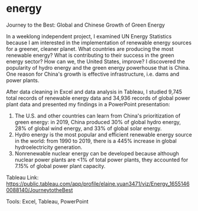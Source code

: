 # energy
Journey to the Best: Global and Chinese Growth of Green Energy

In a weeklong independent project, I examined UN Energy Statistics because I am interested in the implementation of renewable energy sources for a greener, cleaner planet. What countries are producing the most renewable energy? What is contributing to their success in the green energy sector? How can we, the United States, improve? I discovered the popularity of hydro energy and the green energy powerhouse that is China. One reason for China's growth is effective infrastructure, i.e. dams and power plants. 

After data cleaning in Excel and data analysis in Tableau, I studied 9,745 total records of renewable energy data and 34,936 records of global power plant data and presented my findings in a PowerPoint presentation:
1. The U.S. and other countries can learn from China's prioritization of green energy: in 2019, China produced 30% of global hydro energy, 28% of global wind energy, and 33% of global solar energy.
2. Hydro energy is the most popular and efficient renewable energy source in the world: from 1990 to 2019, there is a 445% increase in global hydroelectricity generation.
3. Nonrenewable nuclear energy can be developed because although nuclear power plants are <1% of total power plants, they accounted for 7.15% of global power plant capacity.

Tableau Link: https://public.tableau.com/app/profile/elaine.yuan3471/viz/Energy_16551460088140/JourneytotheBest 

Tools: Excel, Tableau, PowerPoint
